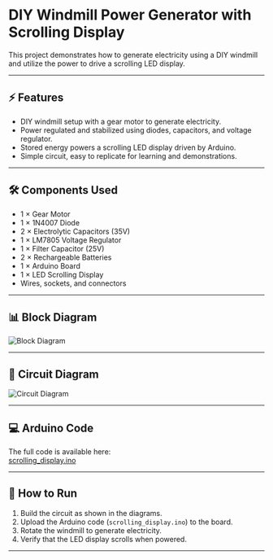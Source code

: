 # DIY Windmill Power Generator with Scrolling Display

This project demonstrates how to generate electricity using a DIY windmill and utilize the power to drive a scrolling LED display.  

---

## ⚡ Features
- DIY windmill setup with a gear motor to generate electricity.
- Power regulated and stabilized using diodes, capacitors, and voltage regulator.
- Stored energy powers a scrolling LED display driven by Arduino.
- Simple circuit, easy to replicate for learning and demonstrations.

---

## 🛠️ Components Used
- 1 × Gear Motor  
- 1 × 1N4007 Diode  
- 2 × Electrolytic Capacitors (35V)  
- 1 × LM7805 Voltage Regulator  
- 1 × Filter Capacitor (25V)  
- 2 × Rechargeable Batteries  
- 1 × Arduino Board  
- 1 × LED Scrolling Display  
- Wires, sockets, and connectors  

---

## 📊 Block Diagram
![Block Diagram](images/block_diagram.png)

---

## 🔌 Circuit Diagram
![Circuit Diagram](images/circuit_diagram.png)

---

## 💻 Arduino Code
The full code is available here:  
[scrolling_display.ino](code/scrolling_display.ino)

---

## 🚀 How to Run
1. Build the circuit as shown in the diagrams.  
2. Upload the Arduino code (`scrolling_display.ino`) to the board.  
3. Rotate the windmill to generate electricity.  
4. Verify that the LED display scrolls when powered.  

---


